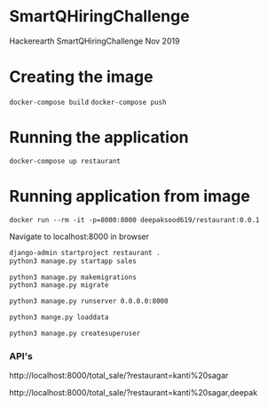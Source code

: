 # SmartQHiringChallenge
Hackerearth SmartQHiringChallenge Nov 2019

# Creating the image
`docker-compose build`
`docker-compose push`

# Running the application
`docker-compose up restaurant`

# Running application from image
`docker run --rm -it -p=8000:8000 deepaksood619/restaurant:0.0.1`

Navigate to localhost:8000 in browser

```bash
django-admin startproject restaurant .
python3 manage.py startapp sales

python3 manage.py makemigrations
python3 manage.py migrate

python3 manage.py runserver 0.0.0.0:8000

python3 mange.py loaddata

python3 manage.py createsuperuser
```

### API's
http://localhost:8000/total_sale/?restaurant=kanti%20sagar

http://localhost:8000/total_sale/?restaurant=kanti%20sagar,deepak

